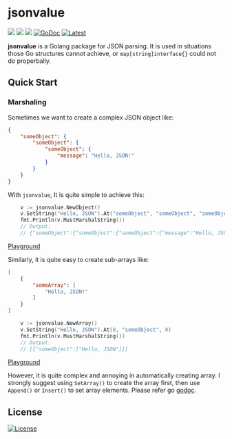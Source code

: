 # jsonvalue

[![](https://travis-ci.org/Andrew-M-C/go.jsonvalue.svg?branch=master)](https://travis-ci.org/Andrew-M-C/go.jsonvalue)
[![](https://coveralls.io/repos/github/Andrew-M-C/go.jsonvalue/badge.svg?branch=master)](https://coveralls.io/github/Andrew-M-C/go.jsonvalue)
[![](https://goreportcard.com/badge/github.com/Andrew-M-C/go.jsonvalue)](https://goreportcard.com/report/github.com/Andrew-M-C/go.jsonvalue)
[![GoDoc](https://godoc.org/github.com/Andrew-M-C/go.jsonvalue?status.svg)](https://godoc.org/github.com/Andrew-M-C/go.jsonvalue)
[![Latest](https://img.shields.io/badge/latest-v1.0.1-blue.svg)](https://github.com/Andrew-M-C/go.jsonvalue/tree/v1.0.1)

**jsonvalue** is a Golang package for JSON parsing. It is used in situations those Go structures cannot achieve, or `map[string]interface{}` could not do properbally.

## Quick Start

### Marshaling

Sometimes we want to create a complex JSON object like:

```json
{
    "someObject": {
        "someObject": {
            "someObject": {
                "message": "Hello, JSON!"
            }
        }
    }
}
```

With `jsonvalue`, It is quite simple to achieve this:

```go
    v := jsonvalue.NewObject()
    v.SetString("Hello, JSON").At("someObject", "someObject", "someObject", "message")
    fmt.Println(v.MustMarshalString())
    // Output:
    // {"someObject":{"someObject":{"someObject":{"message":"Hello, JSON!"}}}
```

[Playground](https://play.golang.org/p/u5846Wk6mq2)

Similarly, it is quite easy to create sub-arrays like:

```json
[
    {
        "someArray": [
            "Hello, JSON!"
        ]
    }
]
```

```go
    v := jsonvalue.NewArray()
    v.SetString("Hello, JSON").At(0, "someObject", 0)
    fmt.Println(v.MustMarshalString())
    // Output:
    // [{"someObject":["Hello, JSON"]}]
```

[Playground](https://play.golang.org/p/iTxnJDNdny3)

However, it is quite complex and annoying in automatically creating array. I strongly suggest using `SetArray()` to create the array first, then use `Append()` or `Insert()` to set array elements. Please refer go [godoc](https://godoc.org/github.com/Andrew-M-C/go.jsonvalue).

## License

[![License](https://img.shields.io/badge/license-BSD%203--Clause-blue.svg)](https://opensource.org/licenses/BSD-3-Clause)
